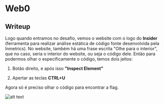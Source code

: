# Web0

## Writeup

Logo quando entramos no desafio, vemos o website com o logo do **Insider** (ferramenta para realizar análise estática de código fonte desenvolvida pela Inmetrics).
No website, também há uma frase escrita "Olhe para o interior", que no caso, seria o interior do website, ou seja o código dele.
Então para podermos olhar o especificamente o código, temos dois jeitos:

1. Botão direito, e após isso **"Inspect Element"** 

2. Apertar as teclas **CTRL+U**

Agora só é preciso olhar o código para encontrar a flag.

![alt text](https://raw.githubusercontent.com/insidersec/ctf_writeups/master/img/web0.png)

